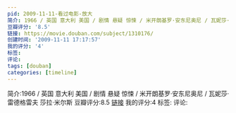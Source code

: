 ```yaml
---
pid: 2009-11-11-看过电影-放大
简介: 1966 / 英国 意大利 美国 / 剧情 悬疑 惊悚 / 米开朗基罗·安东尼奥尼 / 瓦妮莎·雷德格雷夫 莎拉·米尔斯
豆瓣评分: '8.5'
链接: https://movie.douban.com/subject/1310176/
创建时间: '2009-11-11 17:17:57'
我的评分: '4'
标签:
评论:
tags: [douban]
categories: [timeline]
---
```

简介:1966 / 英国 意大利 美国 / 剧情 悬疑 惊悚 / 米开朗基罗·安东尼奥尼 / 瓦妮莎·雷德格雷夫 莎拉·米尔斯
豆瓣评分:8.5
[链接](https://movie.douban.com/subject/1310176/)
我的评分:4
标签:
评论:
